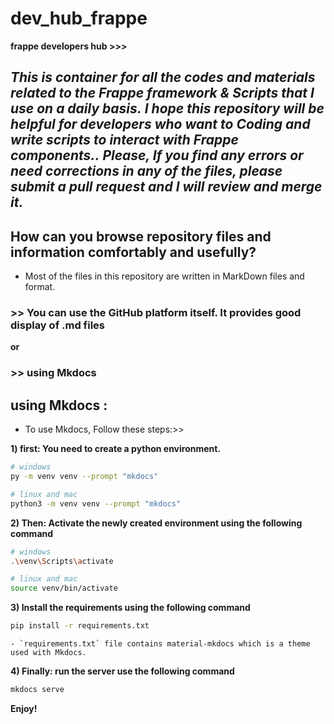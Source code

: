# dev_hub_frappe
**frappe developers hub >>>**

*This is container for all the codes and materials related to the Frappe framework & Scripts that I use on a daily basis.*
*I hope this repository will be helpful for developers who want to Coding and write scripts to interact with Frappe components..*
*Please, If you find any errors or need corrections in any of the files, please submit a pull request and I will review and merge it.*
-----
## How can you browse repository files and information comfortably and usefully?
* Most of the files in this repository are written in MarkDown files and format.
### >> You can use the GitHub platform itself. It provides good display of .md files
**or**
### >> using Mkdocs

## using Mkdocs : 
- To use Mkdocs, Follow these steps:>>

**1) first: You need to create a python environment.**
  ```sh
  # windows
  py -m venv venv --prompt "mkdocs"

  # linux and mac
  python3 -m venv venv --prompt "mkdocs"
  ```

**2) Then: Activate the newly created environment using the following command**
  ```sh
  # windows
  .\venv\Scripts\activate

  # linux and mac
  source venv/bin/activate
  ```

**3) Install the requirements using the following command**
  ```sh
  pip install -r requirements.txt
  ```
    - `requirements.txt` file contains material-mkdocs which is a theme used with Mkdocs.

**4) Finally: run the server use the following command**
  ```sh
  mkdocs serve
  ```
**Enjoy!**
